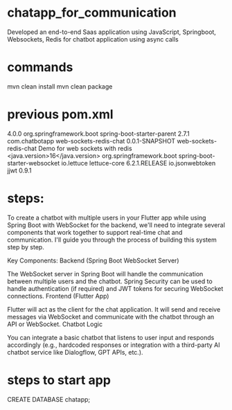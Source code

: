 # chatapp_for_communication
Developed an end-to-end Saas application using JavaScript, Springboot, Websockets, Redis for chatbot application using async calls


# commands
mvn clean install
mvn clean package


# previous pom.xml

<?xml version="1.0" encoding="UTF-8"?>
<project xmlns="http://maven.apache.org/POM/4.0.0" xmlns:xsi="http://www.w3.org/2001/XMLSchema-instance"
         xsi:schemaLocation="http://maven.apache.org/POM/4.0.0 https://maven.apache.org/xsd/maven-4.0.0.xsd">
<modelVersion>4.0.0</modelVersion>
<parent>
    <groupId>org.springframework.boot</groupId>
    <artifactId>spring-boot-starter-parent</artifactId>
    <version>2.7.1</version>
</parent>
<groupId>com.chatbotapp</groupId>
<artifactId>web-sockets-redis-chat</artifactId>
<version>0.0.1-SNAPSHOT</version>
<name>web-sockets-redis-chat</name>
<description>Demo for web sockets with redis</description>
<properties>
    <java.version>16</java.version>
</properties>
<dependencies>
    <dependency>
        <groupId>org.springframework.boot</groupId>
        <artifactId>spring-boot-starter-websocket</artifactId>
    </dependency>
    <dependency>
        <groupId>io.lettuce</groupId>
        <artifactId>lettuce-core</artifactId>
        <version>6.2.1.RELEASE</version>
    </dependency>
    <dependency>
        <groupId>io.jsonwebtoken</groupId>
        <artifactId>jjwt</artifactId>
        <version>0.9.1</version>
    </dependency>
</dependencies>
</project>


# steps:
To create a chatbot with multiple users in your Flutter app while using Spring Boot with WebSocket for the backend, we'll need to integrate several components that work together to support real-time chat and communication. I'll guide you through the process of building this system step by step.

Key Components:
Backend (Spring Boot WebSocket Server)

The WebSocket server in Spring Boot will handle the communication between multiple users and the chatbot.
Spring Security can be used to handle authentication (if required) and JWT tokens for securing WebSocket connections.
Frontend (Flutter App)

Flutter will act as the client for the chat application. It will send and receive messages via WebSocket and communicate with the chatbot through an API or WebSocket.
Chatbot Logic

You can integrate a basic chatbot that listens to user input and responds accordingly (e.g., hardcoded responses or integration with a third-party AI chatbot service like Dialogflow, GPT APIs, etc.).

# steps to start app
CREATE DATABASE chatapp;
